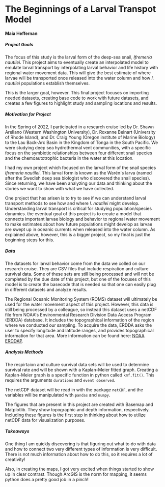 # The Beginnings of a Larval Transpot Model
#### Maia Heffernan


##### **Project Goals**
The focus of this study is the larval form of the deep-sea snail, *Ifremeria nautilei*. This project aims to eventually create an interpolated model to emulate larval transport by interpolating larval behavior and life history with regional water movement data. This will give the best estimate of where larvae will be transported once released into the water column and how *I. nautilei* populations establish themselves.

This is the larger goal, however. This final project focuses on importing needed datasets, creating base code to work with future datasets, and creates a few figures to highlight study and sampling locations and results.

##### **Motivation for Project**
In the Spring of 2022, I participated in a research cruise led by Dr. Shawn Arellano (Western Washington University), Dr. Roxanne Beinart (University of Rhode Island), and Dr. Craig Young (Oregon institute of Marine Biology) to the Lau Back-Arc Basin in the Kingdom of Tonga in the South Pacific. We were studying deep sea hydrothermal vent communities, with a specific focus on the symbiotic relationships between four different snail species and the chemoautotrophic bacteria in the water at this location.

I had my own project which focused on the larval form of the snail species *Ifremeria nautilei*. This larval form is known as the Warén's larva (named after the Swedish deep sea biologist who discovered the snail species). Since returning, we have been analyzing our data and thinking about the stories we want to show with what we have collected.

One project that has arisen is to try to see if we can understand larval transport methods to see how and where *I. nautilei* might develop. Understanding larval transport is critical for studying population/species dynamics. the eventual goal of this project is to create a model that connects important larvae biology and behavior to regional water movement to make estimates about how future populations might develop as larvae are swept up in oceanic currents when released into the water column. As explained above, however, this is a bigger project, so my final is just the beginning steps for this.


##### **Data**
The datasets for larval behavior come from the data we colled on our research cruise. They are CSV files that include respiration and culture survival data. Some of these sets are still being processed and will not be completed by the due date of this project, but one of the focuses of this model is to create the basecode that is needed so that one can easily plug in different datasets and analyze results. 

The Regional Oceanic Monitoring System (ROMS) dataset will ultimately be used for the water movement aspect of this project. However, this data is still being processed by a colleague, so instead this dataset uses a netCDF file from NOAA's Environmental Research Division Data Access Program (ERDDA) database. It includes the topographical information of the region where we conducted our sampling. To acquire the data, ERDDA asks the user to specify longitude and latitude ranges, and provides topographical information for that area. More information can be found here: [NOAA ERDDAP](https://www.ncei.noaa.gov/products/weather-climate-models/using-erddap).

##### **Analysis Methods**
The respirtaion and culture survival data sets will be used to determine survival rate and will be shown with a Kaplan-Meier fitted graph. Creating a Kaplan-Meier graph is a specific function in python called `kmf.fit()`. This requires the arguments `durations` and `event observed`.

The netCDF dataset will be read in with the package `netCDF`, and the variables will be manipulated with `pandas` and `numpy`. 

The figures that are present in this project are created with Basemap and Matplotlib. They show topographic and depth information, respectively. Including these figures is the first step in thinking about how to utilize netCDF data for visualization purposes.

##### **Takeaways**
One thing I am quickly discovering is that figuring out what to do with data and how to connect two very different types of information is very difficult. There is not much information about how to do this, so it requires a lot of creativity!

Also, in creating the maps, I got very excited when things started to show up in clear contrast. Though ArcGIS is the norm for mapping, it seems python does a pretty good job in a pinch!



